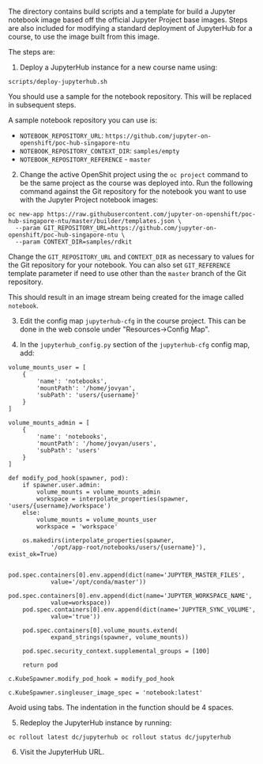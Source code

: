 The directory contains build scripts and a template for build a Jupyter
notebook image based off the official Jupyter Project base images. Steps
are also included for modifying a standard deployment of JupyterHub for
a course, to use the image built from this image.

The steps are:
 
1. Deploy a JupyterHub instance for a new course name using:

```
scripts/deploy-jupyterhub.sh
```

You should use a sample for the notebook repository. This will be replaced
in subsequent steps.

A sample notebook repository you can use is:

* `NOTEBOOK_REPOSITORY_URL`: `https://github.com/jupyter-on-openshift/poc-hub-singapore-ntu`
* `NOTEBOOK_REPOSITORY_CONTEXT_DIR`: `samples/empty`
* `NOTEBOOK_REPOSITORY_REFERENCE` - `master`

2. Change the active OpenShit project using the `oc project` command to
be the same project as the course was deployed into. Run the following
command against the Git repository for the notebook you want to use with
the Jupyter Project notebook images:

```
oc new-app https://raw.githubusercontent.com/jupyter-on-openshift/poc-hub-singapore-ntu/master/builder/templates.json \
  --param GIT_REPOSITORY_URL=https://github.com/jupyter-on-openshift/poc-hub-singapore-ntu \
  --param CONTEXT_DIR=samples/rdkit
```

Change the `GIT_REPOSITORY_URL` and `CONTEXT_DIR` as necessary to values
for the Git repository for your notebook. You can also set `GIT_REFERENCE`
template parameter if need to use other than the `master` branch of the Git
repository.

This should result in an image stream being created for the image called
`notebook`.

3. Edit the config map `jupyterhub-cfg` in the course project. This can be
done in the web console under "Resources->Config Map".

4. In the `jupyterhub_config.py` section of the `jupyterhub-cfg` config
map, add:

```
volume_mounts_user = [
    {
        'name': 'notebooks',
        'mountPath': '/home/jovyan',
        'subPath': 'users/{username}'
    }
]

volume_mounts_admin = [
    {
        'name': 'notebooks',
        'mountPath': '/home/jovyan/users',
        'subPath': 'users'
    }
]

def modify_pod_hook(spawner, pod):
    if spawner.user.admin:
        volume_mounts = volume_mounts_admin
        workspace = interpolate_properties(spawner, 'users/{username}/workspace')
    else:
        volume_mounts = volume_mounts_user
        workspace = 'workspace'

    os.makedirs(interpolate_properties(spawner,
            '/opt/app-root/notebooks/users/{username}'), exist_ok=True)

    pod.spec.containers[0].env.append(dict(name='JUPYTER_MASTER_FILES',
            value='/opt/conda/master'))
    pod.spec.containers[0].env.append(dict(name='JUPYTER_WORKSPACE_NAME',
            value=workspace))
    pod.spec.containers[0].env.append(dict(name='JUPYTER_SYNC_VOLUME',
            value='true'))

    pod.spec.containers[0].volume_mounts.extend(
            expand_strings(spawner, volume_mounts))

    pod.spec.security_context.supplemental_groups = [100]

    return pod

c.KubeSpawner.modify_pod_hook = modify_pod_hook

c.KubeSpawner.singleuser_image_spec = 'notebook:latest'
```

Avoid using tabs. The indentation in the function should be 4 spaces.

5. Redeploy the JupyterHub instance by running:

```
oc rollout latest dc/jupyterhub oc rollout status dc/jupyterhub
```

6. Visit the JupyterHub URL.
